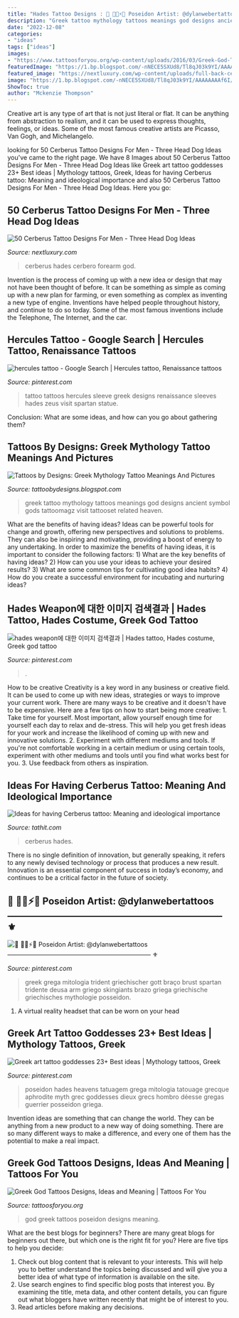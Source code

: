 ```yaml
---
title: "Hades Tattoo Designs : 🔱 🙏🏻⚡👏 Poseidon Artist: @dylanwebertattoos ——————————————————————— ⚜"
description: "Greek tattoo mythology tattoos meanings god designs ancient symbol gods tattoomagz visit tattooset related heaven"
date: "2022-12-08"
categories:
- "ideas"
tags: ["ideas"]
images:
- "https://www.tattoosforyou.org/wp-content/uploads/2016/03/Greek-God-Tattoos-Poseidon.jpg"
featuredImage: "https://1.bp.blogspot.com/-nNECE5SXUd8/Tl8qJ03k9YI/AAAAAAAAf6I/s8A98nJR6MA/s1600/greek-tattoo-4.jpg"
featured_image: "https://nextluxury.com/wp-content/uploads/full-back-cerberus-with-hades-shaded-black-and-grey-ink-tattoo-designs.jpg"
image: "https://1.bp.blogspot.com/-nNECE5SXUd8/Tl8qJ03k9YI/AAAAAAAAf6I/s8A98nJR6MA/s1600/greek-tattoo-4.jpg"
ShowToc: true
author: "Mckenzie Thompson"
---
```



Creative art is any type of art that is not just literal or flat. It can be anything from abstraction to realism, and it can be used to express thoughts, feelings, or ideas. Some of the most famous creative artists are Picasso, Van Gogh, and Michelangelo.

	

		
looking for 50 Cerberus Tattoo Designs For Men - Three Head Dog Ideas you've came to the right page. We have 8 Images about 50 Cerberus Tattoo Designs For Men - Three Head Dog Ideas like Greek art tattoo goddesses 23+ Best ideas | Mythology tattoos, Greek, Ideas for having Cerberus tattoo: Meaning and ideological importance and also 50 Cerberus Tattoo Designs For Men - Three Head Dog Ideas. Here you go:
		
    
## 50 Cerberus Tattoo Designs For Men - Three Head Dog Ideas

<img loading=lazy src="https://nextluxury.com/wp-content/uploads/full-back-cerberus-with-hades-shaded-black-and-grey-ink-tattoo-designs.jpg" onerror="this.onerror=null;this.src='https://tse3.mm.bing.net/th?id=OIP.IEHoZOtesqRdU9N72bbKswHaHe&amp;pid=15.1';" alt="50 Cerberus Tattoo Designs For Men - Three Head Dog Ideas">

_Source: nextluxury.com_

>cerberus hades cerbero forearm god. 

	

Invention is the process of coming up with a new idea or design that may not have been thought of before. It can be something as simple as coming up with a new plan for farming, or even something as complex as inventing a new type of engine. Inventions have helped people throughout history, and continue to do so today. Some of the most famous inventions include the Telephone, The Internet, and the car.

    
## Hercules Tattoo - Google Search | Hercules Tattoo, Renaissance Tattoos

<img loading=lazy src="https://i.pinimg.com/736x/b1/85/3b/b1853bade1166d0975562fb676b2b2a3--tattoo-sleeves-sleeve-tattoos.jpg" onerror="this.onerror=null;this.src='https://tse3.mm.bing.net/th?id=OIP.seaBzYc-ZB_DYRl1ZZJYggHaHa&amp;pid=15.1';" alt="hercules tattoo - Google Search | Hercules tattoo, Renaissance tattoos">

_Source: pinterest.com_

>tattoo tattoos hercules sleeve greek designs renaissance sleeves hades zeus visit spartan statue. 

	

Conclusion: What are some ideas, and how can you go about gathering them?
 

    
## Tattoos By Designs: Greek Mythology Tattoo Meanings And Pictures

<img loading=lazy src="https://1.bp.blogspot.com/-nNECE5SXUd8/Tl8qJ03k9YI/AAAAAAAAf6I/s8A98nJR6MA/s1600/greek-tattoo-4.jpg" onerror="this.onerror=null;this.src='https://tse1.mm.bing.net/th?id=OIP.V8anjzLIhtaF328p-QxykgAAAA&amp;pid=15.1';" alt="Tattoos by Designs: Greek Mythology Tattoo Meanings And Pictures">

_Source: tattoobydesigns.blogspot.com_

>greek tattoo mythology tattoos meanings god designs ancient symbol gods tattoomagz visit tattooset related heaven. 

	

What are the benefits of having ideas?
Ideas can be powerful tools for change and growth, offering new perspectives and solutions to problems. They can also be inspiring and motivating, providing a boost of energy to any undertaking. In order to maximize the benefits of having ideas, it is important to consider the following factors: 1) What are the key benefits of having ideas? 2) How can you use your ideas to achieve your desired results? 3) What are some common tips for cultivating good idea habits? 4) How do you create a successful environment for incubating and nurturing ideas?

    
## Hades Weapon에 대한 이미지 검색결과 | Hades Tattoo, Hades Costume, Greek God Tattoo

<img loading=lazy src="https://i.pinimg.com/736x/0d/9b/f5/0d9bf5dd6ec9a69e2c3fb5e567f8a55c.jpg" onerror="this.onerror=null;this.src='https://tse2.mm.bing.net/th?id=OIP.EekA4fhhy9yCU8EaaS0IzwHaFj&amp;pid=15.1';" alt="hades weapon에 대한 이미지 검색결과 | Hades tattoo, Hades costume, Greek god tattoo">

_Source: pinterest.com_

>. 

	

How to be creative
Creativity is a key word in any business or creative field. It can be used to come up with new ideas, strategies or ways to improve your current work. There are many ways to be creative and it doesn't have to be expensive. Here are a few tips on how to start being more creative: 1. Take time for yourself. Most important, allow yourself enough time for yourself each day to relax and de-stress. This will help you get fresh ideas for your work and increase the likelihood of coming up with new and innovative solutions. 2. Experiment with different mediums and tools. If you're not comfortable working in a certain medium or using certain tools, experiment with other mediums and tools until you find what works best for you. 3. Use feedback from others as inspiration.

    
## Ideas For Having Cerberus Tattoo: Meaning And Ideological Importance

<img loading=lazy src="https://www.tathit.com/wp-content/uploads/2020/11/traditional-hades-and-cerberus-tattoo.jpg" onerror="this.onerror=null;this.src='https://tse4.mm.bing.net/th?id=OIP.bCgyWIr29R3AZ7WbAKsGLwHaHa&amp;pid=15.1';" alt="Ideas for having Cerberus tattoo: Meaning and ideological importance">

_Source: tathit.com_

>cerberus hades. 

	

There is no single definition of innovation, but generally speaking, it refers to any newly devised technology or process that produces a new result. Innovation is an essential component of success in today’s economy, and continues to be a critical factor in the future of society.

    
## 🔱 🙏🏻⚡👏 Poseidon Artist: @dylanwebertattoos ——————————————————————— ⚜

<img loading=lazy src="https://i.pinimg.com/736x/85/36/e5/8536e50ea75003eb76dedd1f25b17bb5.jpg" onerror="this.onerror=null;this.src='https://tse2.mm.bing.net/th?id=OIP.6C5Tk-c6XRSdRh4QJhzMLwHaJQ&amp;pid=15.1';" alt="🔱 🙏🏻⚡👏 Poseidon Artist: @dylanwebertattoos ——————————————————————— ⚜">

_Source: pinterest.com_

>greek grega mitologia trident griechischer gott braço brust spartan tridente deusa arm griego skingiants brazo griega griechische griechisches mythologie posseidon. 

	

1. A virtual reality headset that can be worn on your head

    
## Greek Art Tattoo Goddesses 23+ Best Ideas | Mythology Tattoos, Greek

<img loading=lazy src="https://i.pinimg.com/736x/42/8c/c1/428cc1671b4516135a204d3b51765105.jpg" onerror="this.onerror=null;this.src='https://tse3.mm.bing.net/th?id=OIP.WYsddOq7Xqn4fLsl59xAAwAAAA&amp;pid=15.1';" alt="Greek art tattoo goddesses 23+ Best ideas | Mythology tattoos, Greek">

_Source: pinterest.com_

>poseidon hades heavens tatuagem grega mitologia tatouage grecque aphrodite myth grec goddesses dieux grecs hombro déesse gregas guerrier posseidon griega. 

	

Invention ideas are something that can change the world. They can be anything from a new product to a new way of doing something. There are so many different ways to make a difference, and every one of them has the potential to make a real impact.

    
## Greek God Tattoos Designs, Ideas And Meaning | Tattoos For You

<img loading=lazy src="https://www.tattoosforyou.org/wp-content/uploads/2016/03/Greek-God-Tattoos-Poseidon.jpg" onerror="this.onerror=null;this.src='https://tse2.mm.bing.net/th?id=OIP.b_oWyZP7LRzCcWHLSx88eQHaHa&amp;pid=15.1';" alt="Greek God Tattoos Designs, Ideas and Meaning | Tattoos For You">

_Source: tattoosforyou.org_

>god greek tattoos poseidon designs meaning. 

	

What are the best blogs for beginners?
There are many great blogs for beginners out there, but which one is the right fit for you? Here are five tips to help you decide: 
1. Check out blog content that is relevant to your interests. This will help you to better understand the topics being discussed and will give you a better idea of what type of information is available on the site. 
2. Use search engines to find specific blog posts that interest you. By examining the title, meta data, and other content details, you can figure out what bloggers have written recently that might be of interest to you. 
3. Read articles before making any decisions.

